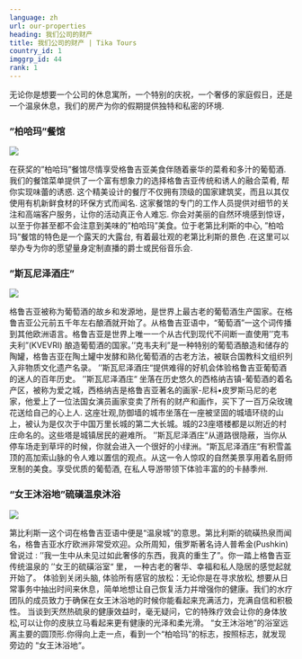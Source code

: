```yaml
---
language: zh
url: our-properties
heading: 我们公司的财产
title: 我们公司的财产 | Tika Tours
country_id: 1
imggrp_id: 44
rank: 1
---
```

<div class="row content-row"><!-- 1708 (0)-->

</div>

<div class="row content-row"><!-- 1709 (2)-->
<div class="col-12"><!-- 2274 -->

无论你是想要一个公司的休息寓所，一个特别的庆祝，一个奢侈的家庭假日，还是一个温泉休息，我们的房产为你的假期提供独特和私密的环境.


</div>

</div>

<div class="row content-row"><!-- 1710 (3)-->
<div class="col-12"><!-- 2275 -->

### ”柏哈玛”餐馆

</div>

</div>

<div class="row content-row"><!-- 1711 (4)-->
<div class="col-12 col-sm-6 col-md-6"><!-- 2276 -->

![](/library/content/bohema-restaurant.png)

</div>

<div class="col-12 col-sm-6 col-md-6"><!-- 2277 -->

在获奖的”柏哈玛”餐馆尽情享受格鲁吉亚美食伴随着豪华的菜肴和多汁的葡萄酒. 我们的餐馆菜单提供了一个富有想象力的选择格鲁吉亚传统和诱人的融合菜肴, 帮你实现味蕾的诱惑. 这个精美设计的餐厅不仅拥有顶级的国家建筑奖，而且以其仅使用有机新鲜食材的环保方式而闻名. 这家餐馆的专门的工作人员提供对细节的关注和高端客户服务，让你的活动真正令人难忘.
你会对美丽的自然环境感到惊讶，以至于你甚至都不会注意到美味的”柏哈玛”美食。位于老第比利斯的中心, ”柏哈玛”餐馆的特色是一个露天的大露台, 有着最壮观的老第比利斯的景色 .在这里可以举办专为你的愿望量身定制直播的爵士或民俗音乐会.

</div>

</div>

<div class="row content-row"><!-- 1712 (5)-->
<div class="col-12"><!-- 2278 -->

### ”斯瓦尼泽酒庄”

</div>

</div>

<div class="row content-row"><!-- 1713 (6)-->
<div class="col-12 col-sm-6 col-md-6"><!-- 2279 -->

![](/library/content/chateau.png)

</div>

<div class="col-12 col-sm-6 col-md-6"><!-- 2280 -->

格鲁吉亚被称为葡萄酒的故乡和发源地，是世界上最古老的葡萄酒生产国家。在格鲁吉亚公元前五千年左右酿酒就开始了。从格鲁吉亚语中，“葡萄酒”一这个词传播到其他欧洲语言。格鲁吉亚是世界上唯一一个从古代到现代不间断一直使用’’克韦夫利”(KVEVRI) 酿造葡萄酒的国家。’’克韦夫利”是一种特别的葡萄酒酿造和储存的陶罐，格鲁吉亚在陶土罐中发酵和熟化葡萄酒的古老方法，被联合国教科文组织列入非物质文化遗产名录。
’’斯瓦尼泽酒庄“提供难得的好机会体验格鲁吉亚葡萄酒的迷人的百年历史。
’’斯瓦尼泽酒庄“ 坐落在历史悠久的西格纳吉镇-葡萄酒的着名产区，被称为爱之城，西格纳吉是格鲁吉亚著名的画家-尼科•皮罗斯马尼的老家，他爱上了一位法国女演员画家变卖了所有的财产和画作，买下了一百万朵玫瑰花送给自己的心上人.
这座壮观,防御墙的城市坐落在一座被坚固的城墙环绕的山上，被认为是仅次于中国万里长城的第二大长城。城的23座塔楼都是以附近的村庄命名的。这些塔是城镇居民的避难所。
’’斯瓦尼泽酒庄“从道路很隐蔽，当你从停车场走到草坪的时候，你就会进入一个很好的小绿洲。“斯瓦尼泽酒庄“有积雪盖顶的高加索山脉的令人难以置信的观点。从这一令人惊叹的自然美景享用着名厨师烹制的美食。享受优质的葡萄酒, 在私人导游带领下体验丰富的的卡赫季州.



</div>

</div>

<div class="row content-row"><!-- 1714 (7)-->
<div class="col-12"><!-- 2281 -->

### “女王沐浴地”硫磺温泉沐浴


</div>

</div>

<div class="row content-row"><!-- 1715 (8)-->
<div class="col-12 col-sm-6 col-md-6"><!-- 2282 -->

![](/library/content/queens-bath.png)

</div>

<div class="col-12 col-sm-6 col-md-6"><!-- 2283 -->


第比利斯一这个词在格鲁吉亚语中便是“温泉城”的意思。第比利斯的硫磺热泉而闻名，格鲁吉亚水疗欧洲非常受欢迎。众所周知，俄罗斯著名诗人普希金(Pushkin)曾说过 :  ’’我一生中从未见过如此奢侈的东西，我真的重生了”。你一踏上格鲁吉亚传统温泉的 ’’女王的硫磺浴室“ 里， 一种古老的奢华、幸福和私人隐居的感觉起就开始了。
体验到关闭头脑, 体验所有感官的放松：无论你是在寻求放松, 想要从日常事务中抽出时间来休息，简单地想让自己恢复活力并增强你的健康。我们的水疗团队的成员致力于确保在女王沐浴地的时候你能看起来充满活力，充满自信和积极性。
当谈到天然热硫泉的健康效益时，毫无疑问，它的特殊疗效会让你的身体放松,可以让你的皮肤立马看起来更有健康的光泽和柔光滑。
“女王沐浴地”的浴室远离主要的圆顶形.你得向上走一点，看到一个“柏哈玛”的标志，按照标志，就发现旁边的 “女王沐浴地“。


</div>

</div>

